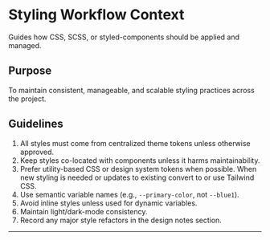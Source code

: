 # Styling Workflow Context

Guides how CSS, SCSS, or styled-components should be applied and managed.

## Purpose
To maintain consistent, manageable, and scalable styling practices across the project.

## Guidelines
1. All styles must come from centralized theme tokens unless otherwise approved.
2. Keep styles co-located with components unless it harms maintainability.
3. Prefer utility-based CSS or design system tokens when possible. When new styling is needed or updates to existing convert to or use Tailwind CSS.
4. Use semantic variable names (e.g., `--primary-color`, not `--blue1`).
5. Avoid inline styles unless used for dynamic variables.
6. Maintain light/dark-mode consistency.
7. Record any major style refactors in the design notes section.

***